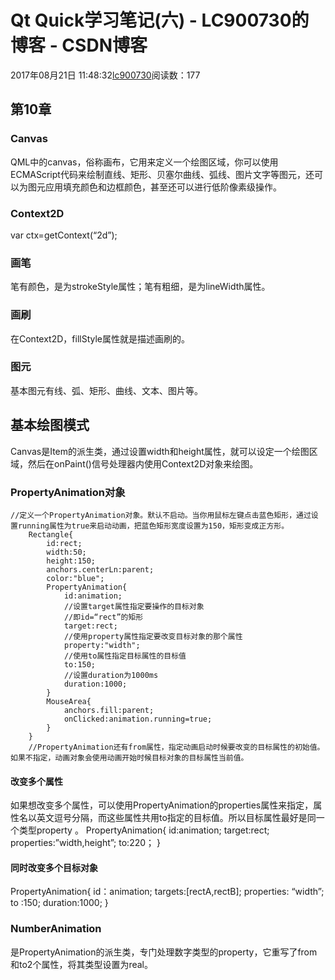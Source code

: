 # Qt Quick学习笔记(六) - LC900730的博客 - CSDN博客
2017年08月21日 11:48:32[lc900730](https://me.csdn.net/LC900730)阅读数：177
## 第10章
### Canvas
QML中的canvas，俗称画布，它用来定义一个绘图区域，你可以使用ECMAScript代码来绘制直线、矩形、贝塞尔曲线、弧线、图片文字等图元，还可以为图元应用填充颜色和边框颜色，甚至还可以进行低阶像素级操作。
### Context2D
var ctx=getContext(“2d”);
### 画笔
笔有颜色，是为strokeStyle属性；笔有粗细，是为lineWidth属性。
### 画刷
在Context2D，fillStyle属性就是描述画刷的。
### 图元
基本图元有线、弧、矩形、曲线、文本、图片等。
## 基本绘图模式
Canvas是Item的派生类，通过设置width和height属性，就可以设定一个绘图区域，然后在onPaint()信号处理器内使用Context2D对象来绘图。
### PropertyAnimation对象
```
//定义一个PropertyAnimation对象。默认不启动。当你用鼠标左键点击蓝色矩形，通过设置running属性为true来启动动画，把蓝色矩形宽度设置为150，矩形变成正方形。
    Rectangle{
        id:rect;
        width:50;
        height:150;
        anchors.centerLn:parent;
        color:"blue";
        PropertyAnimation{
            id:animation;
            //设置target属性指定要操作的目标对象
            //即id=“rect”的矩形
            target:rect;
            //使用property属性指定要改变目标对象的那个属性
            property:"width";
            //使用to属性指定目标属性的目标值
            to:150;
            //设置duration为1000ms
            duration:1000;
        }
        MouseArea{
            anchors.fill:parent;
            onClicked:animation.running=true;
        }
    }
    //PropertyAnimation还有from属性，指定动画启动时候要改变的目标属性的初始值。如果不指定，动画对象会使用动画开始时候目标对象的目标属性当前值。
```
#### 改变多个属性
如果想改变多个属性，可以使用PropertyAnimation的properties属性来指定，属性名以英文逗号分隔，而这些属性共用to指定的目标值。所以目标属性最好是同一个类型property 。
PropertyAnimation{ 
    id:animation; 
    target:rect; 
    properties:”width,height”; 
    to:220； 
}
#### 同时改变多个目标对象
PropertyAnimation{ 
    id：animation; 
    targets:[rectA,rectB]; 
    properties: “width”; 
    to :150; 
    duration:1000; 
}
### NumberAnimation
是PropertyAnimation的派生类，专门处理数字类型的property，它重写了from和to2个属性，将其类型设置为real。

